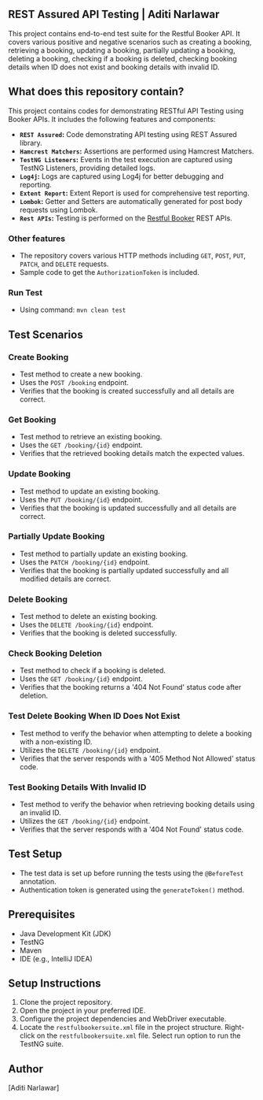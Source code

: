 ## REST Assured API Testing | Aditi Narlawar


This project contains end-to-end test suite for the Restful Booker API. It covers various positive and negative scenarios such as creating a booking, retrieving a booking, updating a booking, partially updating a booking, deleting a booking, checking if a booking is deleted, checking booking details when ID does not exist and booking details with invalid ID.

## What does this repository contain?

This project contains codes for demonstrating RESTful API Testing using Booker APIs. It includes the following features and components:

- **`REST Assured`:** Code demonstrating API testing using REST Assured library.
- **`Hamcrest Matchers`:** Assertions are performed using Hamcrest Matchers.
- **`TestNG Listeners`:** Events in the test execution are captured using TestNG Listeners, providing detailed logs.
- **`Log4j`:** Logs are captured using Log4j for better debugging and reporting.
- **`Extent Report`:** Extent Report is used for comprehensive test reporting.
- **`Lombok`:** Getter and Setters are automatically generated for post body requests using Lombok.
- **`Rest APIs`:** Testing is performed on the [Restful Booker](https://restful-booker.herokuapp.com/apidoc/index.html) REST APIs.

### Other features
- The repository covers various HTTP methods including `GET`, `POST`, `PUT`, `PATCH`, and `DELETE` requests.
- Sample code to get the `AuthorizationToken` is included.

### Run Test
- Using command: `mvn clean test`

## Test Scenarios

### Create Booking
- Test method to create a new booking.
- Uses the `POST /booking` endpoint.
- Verifies that the booking is created successfully and all details are correct.

### Get Booking
- Test method to retrieve an existing booking.
- Uses the `GET /booking/{id}` endpoint.
- Verifies that the retrieved booking details match the expected values.

### Update Booking
- Test method to update an existing booking.
- Uses the `PUT /booking/{id}` endpoint.
- Verifies that the booking is updated successfully and all details are correct.

### Partially Update Booking
- Test method to partially update an existing booking.
- Uses the `PATCH /booking/{id}` endpoint.
- Verifies that the booking is partially updated successfully and all modified details are correct.

### Delete Booking
- Test method to delete an existing booking.
- Uses the `DELETE /booking/{id}` endpoint.
- Verifies that the booking is deleted successfully.

### Check Booking Deletion
- Test method to check if a booking is deleted.
- Uses the `GET /booking/{id}` endpoint.
- Verifies that the booking returns a '404 Not Found' status code after deletion.

### Test Delete Booking When ID Does Not Exist
- Test method to verify the behavior when attempting to delete a booking with a non-existing ID.
- Utilizes the `DELETE /booking/{id}` endpoint.
- Verifies that the server responds with a '405 Method Not Allowed' status code.

### Test Booking Details With Invalid ID
- Test method to verify the behavior when retrieving booking details using an invalid ID.
- Utilizes the `GET /booking/{id}` endpoint.
- Verifies that the server responds with a '404 Not Found' status code.

## Test Setup
- The test data is set up before running the tests using the `@BeforeTest` annotation.
- Authentication token is generated using the `generateToken()` method.

## Prerequisites

- Java Development Kit (JDK)
- TestNG
- Maven
- IDE (e.g., IntelliJ IDEA)

## Setup Instructions

1. Clone the project repository.
2. Open the project in your preferred IDE.
3. Configure the project dependencies and WebDriver executable.
4. Locate the `restfulbookersuite.xml` file in the project structure.
   Right-click on the `restfulbookersuite.xml` file.
   Select run option to run the TestNG suite.

## Author

[Aditi Narlawar]